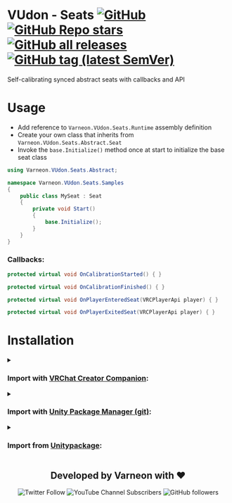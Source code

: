 <div>

# VUdon - Seats [![GitHub](https://img.shields.io/github/license/Varneon/VUdon-Seats?color=blue&label=License&style=flat)](https://github.com/Varneon/VUdon-Seats/blob/main/LICENSE) [![GitHub Repo stars](https://img.shields.io/github/stars/Varneon/VUdon-Seats?style=flat&label=Stars)](https://github.com/Varneon/VUdon-Seats/stargazers) [![GitHub all releases](https://img.shields.io/github/downloads/Varneon/VUdon-Seats/total?color=blue&label=Downloads&style=flat)](https://github.com/Varneon/VUdon-Seats/releases) [![GitHub tag (latest SemVer)](https://img.shields.io/github/v/tag/Varneon/VUdon-Seats?color=blue&label=Release&sort=semver&style=flat)](https://github.com/Varneon/VUdon-Seats/releases/latest)

</div>

Self-calibrating synced abstract seats with callbacks and API

# Usage

* Add reference to `Varneon.VUdon.Seats.Runtime` assembly definition
* Create your own class that inherits from `Varneon.VUdon.Seats.Abstract.Seat`
* Invoke the `base.Initialize()` method once at start to initialize the base seat class
```csharp
using Varneon.VUdon.Seats.Abstract;

namespace Varneon.VUdon.Seats.Samples
{
    public class MySeat : Seat
    {
        private void Start()
        {
            base.Initialize();
        }
    }
}
```

### Callbacks:
```csharp
protected virtual void OnCalibrationStarted() { }

protected virtual void OnCalibrationFinished() { }

protected virtual void OnPlayerEnteredSeat(VRCPlayerApi player) { }

protected virtual void OnPlayerExitedSeat(VRCPlayerApi player) { }
```

# Installation

<details><summary>

### Import with [VRChat Creator Companion](https://vcc.docs.vrchat.com/vpm/packages#user-packages):</summary>

> 1. Download `com.varneon.vudon.seats.zip` from [here](https://github.com/Varneon/VUdon-Seats/releases/latest)
> 2. Unpack the .zip somewhere
> 3. In VRChat Creator Companion, navigate to `Settings` > `User Packages` > `Add`
> 4. Navigate to the unpacked folder, `com.varneon.vudon.seats` and click `Select Folder`
> 5. `VUdon - Seats` should now be visible under `Local User Packages` in the project view in VRChat Creator Companion
> 6. Click `Add`

</details><details><summary>

### Import with [Unity Package Manager (git)](https://docs.unity3d.com/2019.4/Documentation/Manual/upm-ui-giturl.html):</summary>

> 1. In the Unity toolbar, select `Window` > `Package Manager` > `[+]` > `Add package from git URL...` 
> 2. Paste the following link: `https://github.com/Varneon/VUdon-Seats.git?path=/Packages/com.varneon.vudon.seats`

</details><details><summary>

### Import from [Unitypackage](https://docs.unity3d.com/2019.4/Documentation/Manual/AssetPackagesImport.html):</summary>

> 1. Download latest `VUdon - Seats` from [here](https://github.com/Varneon/VUdon-Seats/releases/latest)
> 2. Import the downloaded .unitypackage into your Unity project

</details>

<div align="center">

## Developed by Varneon with :hearts:

![Twitter Follow](https://img.shields.io/twitter/follow/Varneon?color=%231c9cea&label=%40Varneon&logo=Twitter&style=for-the-badge)
![YouTube Channel Subscribers](https://img.shields.io/youtube/channel/subscribers/UCKTxeXy7gyaxr-YA9qGWOYg?color=%23FF0000&label=Varneon&logo=YouTube&style=for-the-badge)
![GitHub followers](https://img.shields.io/github/followers/Varneon?color=%23303030&label=Varneon&logo=GitHub&style=for-the-badge)

</div>
